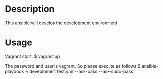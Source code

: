 # Description
This ansible will develop the development environment

# Usage
Vagrant start.
$ vagrant up

The password and user is vagrant.
So please execute as follows
$ ansible-playbook -i deveploment test.yml  --ask-pass --ask-sudo-pass

